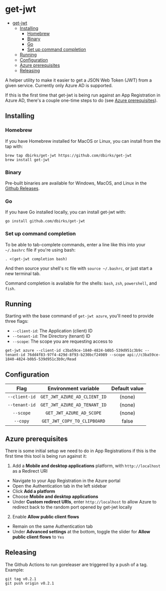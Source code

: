 # get-jwt

- [get-jwt](#get-jwt)
  - [Installing](#installing)
    - [Homebrew](#homebrew)
    - [Binary](#binary)
    - [Go](#go)
    - [Set up command completion](#set-up-command-completion)
  - [Running](#running)
  - [Configuration](#configuration)
  - [Azure prerequisites](#azure-prerequisites)
  - [Releasing](#releasing)

A helper utility to make it easier to get a JSON Web Token (JWT) from a given service. Currently only Azure AD is supported.

If this is the first time that get-jwt is being run against an App Registration in Azure AD, there's a couple one-time steps to do (see [Azure prerequisites](#azure-prerequisites)).

## Installing

### Homebrew

If you have Homebrew installed for MacOS or Linux, you can install from the tap with:

```
brew tap dbirks/get-jwt https://github.com/dbirks/get-jwt
brew install get-jwt
```

### Binary

Pre-built binaries are available for Windows, MacOS, and Linux in the [Github Releases](https://github.com/dbirks/get-jwt/releases).

### Go

If you have Go installed locally, you can install get-jwt with:

```
go install github.com/dbirks/get-jwt
```

### Set up command completion

To be able to tab-complete commands, enter a line like this into your `~/.bashrc` file if you're using bash:

```
. <(get-jwt completion bash)
```

And then source your shell's rc file with `source ~/.bashrc`, or just start a new terminal tab.

Command completion is available for the shells: `bash`, `zsh`, `powershell`, and `fish`.

## Running

Starting with the base command of `get-jwt azure`, you'll need to provide three flags:
  - `--client-id`: The Application (client) ID
  - `--tenant-id`: The Directory (tenant) ID
  - `--scope`: The scope you are requesting access to

```
get-jwt azure --client-id c3ba59ce-1840-4824-b0b5-539d951c3b9c --tenant-id 76dd4f83-97f4-429d-8f93-b230bcf24989 --scope api://c3ba59ce-1840-4824-b0b5-539d951c3b9c/Read
```

## Configuration

|     Flag      |     Environment variable     | Default value |
| :-----------: | :--------------------------: | :-----------: |
| `--client-id` | `GET_JWT_AZURE_AD_CLIENT_ID` |    (none)     |
| `--tenant-id` | `GET_JWT_AZURE_AD_TENANT_ID` |    (none)     |
|   `--scope`   |   `GET_JWT_AZURE_AD_SCOPE`   |    (none)     |
|   `--copy`    | `GET_JWT_COPY_TO_CLIPBOARD`  |     false     |

## Azure prerequisites

There is some initial setup we need to do in App Registrations if this is the first time this tool is being run against it:

1. Add a **Mobile and desktop applications** platform, with `http://localhost` as a Redirect URI
  - Navigate to your App Registration in the Azure portal
  - Open the Authentication tab in the left sidebar
  - Click **Add a platform**
  - Choose **Mobile and desktop applications**
  - Under **Custom redirect URIs**, enter `http://localhost` to allow Azure to redirect back to the random port opened by get-jwt locally
2. Enable **Allow public client flows**
  - Remain on the same Authentication tab
  - Under **Advanced settings** at the bottom, toggle the slider for **Allow public client flows** to `Yes`

## Releasing

The Github Actions to run goreleaser are triggered by a push of a tag. Example:

```
git tag v0.2.1
git push origin v0.2.1
```
